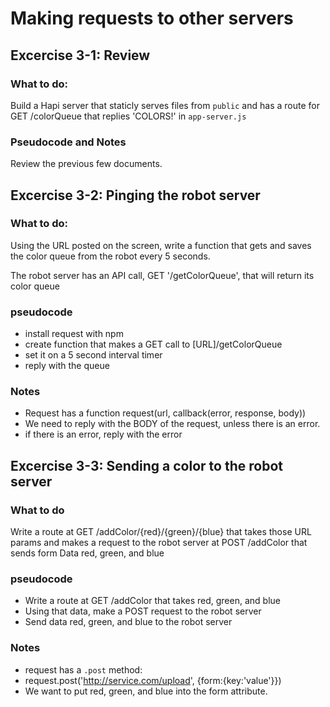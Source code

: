 # Making requests to other servers

## Excercise 3-1: Review

### What to do:

Build a Hapi server that staticly serves files from `public` and has a
route for GET /colorQueue that replies 'COLORS!' in `app-server.js`

### Pseudocode and Notes

Review the previous few documents. 

## Excercise 3-2: Pinging the robot server

### What to do:

Using the URL posted on the screen, write a function that gets and saves
the color queue from the robot every 5 seconds.

The robot server has an API call, GET '/getColorQueue', that will return
its color queue

### pseudocode

* install request with npm
* create function that makes a GET call to [URL]/getColorQueue
* set it on a 5 second interval timer
* reply with the queue

### Notes

* Request has a function request(url, callback(error, response, body))
* We need to reply with the BODY of the request, unless there is an error.
* if there is an error, reply with the error

## Excercise 3-3: Sending a color to the robot server

### What to do

Write a route at GET /addColor/{red}/{green}/{blue} that takes those URL params and makes a request to the robot server at POST /addColor that sends form Data red, green, and blue

### pseudocode

* Write a route at GET /addColor that takes red, green, and blue
* Using that data, make a POST request to the robot server
* Send data red, green, and blue to the robot server

### Notes

* request has a `.post` method:
* request.post('http://service.com/upload', {form:{key:'value'}})
* We want to put red, green, and blue into the form attribute.
